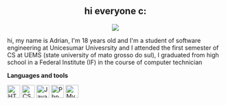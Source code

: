 <h2 align="center" size = 30> hi everyone c: </h2>

<p align="center">
<img src="https://github.com/pinkglb/pinkglb/blob/main/Images/nova-palheta.png">
</p>

hi, my name is Adrian, I'm 18 years old and I'm a student of software engineering at Unicesumar Univesrsity and I attended the first semester of CS at UEMS (state university of mato grosso do sul), I graduated from high school in a Federal Institute (IF) in the course of computer technician

**Languages and tools**

<div>
  <img height="30" src='https://cdn.jsdelivr.net/gh/devicons/devicon/icons/html5/html5-original.svg' alt="HTML">
  <img height="30" src='https://cdn.jsdelivr.net/gh/devicons/devicon/icons/css3/css3-original.svg' alt="CSS">
  <img height="30" src='https://cdn.jsdelivr.net/gh/devicons/devicon/icons/javascript/javascript-original.svg' alt="Javascript">
  <img height="30" src='https://cdn.jsdelivr.net/gh/devicons/devicon/icons/php/php-original.svg' alt="Php">
  <img height="30" src='https://cdn.jsdelivr.net/gh/devicons/devicon/icons/mysql/mysql-original.svg' alt="MySql">
</div>
